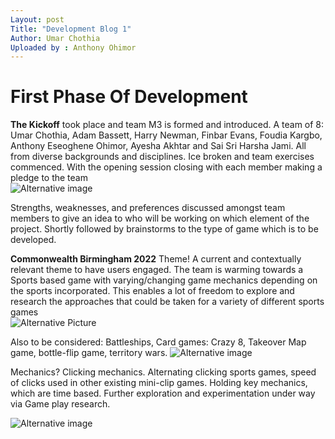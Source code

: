 ```yaml
---
Layout: post
Title: "Development Blog 1"
Author: Umar Chothia
Uploaded by : Anthony Ohimor 
---
```


# First Phase Of Development 
**The Kickoff** took place and team M3 is formed and introduced. A team of 8: Umar Chothia, Adam Bassett, Harry Newman, Finbar Evans, Foudia Kargbo, Anthony Eseoghene Ohimor, Ayesha Akhtar and Sai Sri Harsha Jami. All from diverse backgrounds and disciplines. Ice broken and team exercises commenced. With the opening session closing with each member making a pledge to the team <br>
![Alternative image](https://images.unsplash.com/photo-1512758017271-d7b84c2113f1?ixlib=rb-1.2.1&ixid=MnwxMjA3fDB8MHxzZWFyY2h8MTB8fGJyYWluc3Rvcm1pbmd8ZW58MHx8MHx8&auto=format&fit=crop&w=900&q=60)<br>
 
Strengths, weaknesses, and preferences discussed amongst team members to give an idea to who will be working on which element of the project. Shortly followed by brainstorms to the type of game which is to be developed. 

**Commonwealth Birmingham 2022** Theme! A current and contextually relevant theme to have users engaged. The team is warming towards a Sports based game with varying/changing game mechanics depending on the sports incorporated. This enables a lot of freedom to explore and research the approaches that could be taken for a variety of different sports games<br>
![Alternative Picture](https://images.unsplash.com/photo-1542446633-362158ea0052?ixlib=rb-1.2.1&ixid=MnwxMjA3fDB8MHxzZWFyY2h8MTd8fGNvbW1vbndlYWx0aCUyMGdhbWVzfGVufDB8fDB8fA%3D%3D&auto=format&fit=crop&w=900&q=60) <br>

Also to be considered: Battleships, Card games: Crazy 8, Takeover Map game, bottle-flip game, territory wars.
![Alternative image ](https://cdn.discordapp.com/attachments/905913951559221308/940225342126325760/Eldencourci_and_Free_for_personal_use_only.png) <br>
 
Mechanics? Clicking mechanics. Alternating clicking sports games, speed of clicks used in other existing mini-clip games. Holding key mechanics, which are time based. Further exploration and experimentation under way via Game play research.
 
![Alternative image](https://images.unsplash.com/photo-1615912265844-dac2071fd173?ixlib=rb-1.2.1&ixid=MnwxMjA3fDB8MHxzZWFyY2h8Nnx8c3BvcnRzJTIwZ2FtZXN8ZW58MHx8MHx8&auto=format&fit=crop&w=900&q=60)
